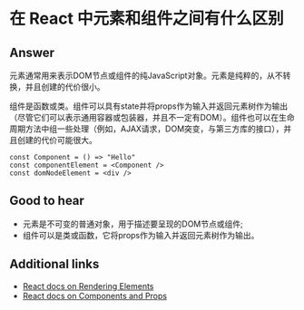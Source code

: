 # 在 React 中元素和组件之间有什么区别

## Answer

元素通常用来表示DOM节点或组件的纯JavaScript对象。元素是纯粹的，从不转换，并且创建的代价很小。

组件是函数或类。组件可以具有state并将props作为输入并返回元素树作为输出（尽管它们可以表示通用容器或包装器，并且不一定有DOM）。组件也可以在生命周期方法中组一些处理（例如，AJAX请求，DOM突变，与第三方库的接口），并且创建的代价可能很大。

```es6
const Component = () => "Hello"
const componentElement = <Component />
const domNodeElement = <div />
```

## Good to hear

* 元素是不可变的普通对象，用于描述要呈现的DOM节点或组件;
* 组件可以是类或函数，它将props作为输入并返回元素树作为输出。

## Additional links

* [React docs on Rendering Elements](https://reactjs.org/docs/rendering-elements.html)
* [React docs on Components and Props](https://reactjs.org/docs/components-and-props.html)

<!-- tags: (react,javascript) -->

<!-- expertise: (0) -->
